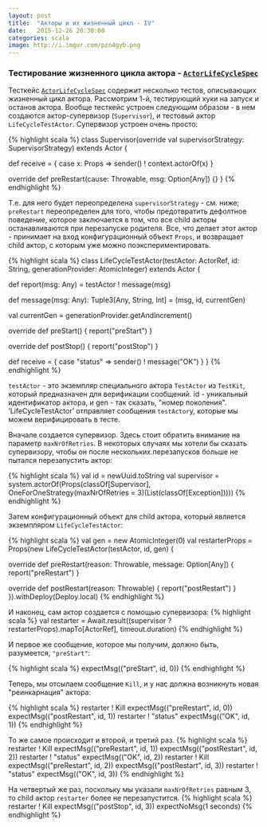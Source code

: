 ```yaml
---
layout: post
title:  "Акторы и их жизненный цикл - IV"
date:   2015-12-26 20:30:00
categories: scala
image: http://i.imgur.com/pzn4gyb.png
---
```


<style>
/* To center images */
.center {
    text-align: center;
}
</style>

### Тестирование жизненного цикла актора - [`ActorLifeCycleSpec`](https://github.com/akka/akka/blob/00f6a58e7c1e4795ad8920745c01916cc26947ca/akka-actor-tests/src/test/scala/akka/actor/ActorLifeCycleSpec.scala)  ###

Тесткейс [`ActorLifeCycleSpec`](https://github.com/akka/akka/blob/00f6a58e7c1e4795ad8920745c01916cc26947ca/akka-actor-tests/src/test/scala/akka/actor/ActorLifeCycleSpec.scala) содержит несколько тестов, описывающих жизненный цикл актора. Рассмотрим 1-й, тестирующий хуки на запуск и останов актора. Вообще тесткейс устроен следующим образом - в нем создаются актор-супервизор (`Supervisor`), и тестовый актор `LifeCycleTestActor`.  Супервизор устроен очень просто:

{% highlight scala %}
class Supervisor(override val supervisorStrategy: SupervisorStrategy) extends Actor {

  def receive = {
    case x: Props ⇒ sender() ! context.actorOf(x)
  }

  override def preRestart(cause: Throwable, msg: Option[Any]) {}
}
{% endhighlight %}

Т.е. для него будет переопределена `supervisorStrategy` - см. ниже; `preRestart` переопределен для того, чтобы предотвратить дефолтное поведение, которое заключается в том, что все child акторы останавливаются при перезапуске родителя. Все, что делает этот актор - принимает на вход конфигурационный объект `Props`, и возвращает child актор, с которым уже можно поэкспериментировать.

{% highlight scala %}
class LifeCycleTestActor(testActor: ActorRef, id: String, generationProvider: AtomicInteger) extends Actor {

  def report(msg: Any) = testActor ! message(msg)

  def message(msg: Any): Tuple3[Any, String, Int] = (msg, id, currentGen)

  val currentGen = generationProvider.getAndIncrement()

  override def preStart() { report("preStart") }

  override def postStop() { report("postStop") }

  def receive = { case "status" ⇒ sender() ! message("OK") }
}
{% endhighlight %}

`testActor` - это экземпляр специального актора `TestActor` из `TestKit`, который предназначен для верификации сообщений. id - уникальный идентификатор актора, и gen - так сказать, "номер поколения".  ’LifeCycleTestActor’ отправляет  сообщения `testActor`у, которые мы можем верифицировать в тесте. 

Вначале создается супервизор. Здесь стоит обратить внимание на параметр `maxNrOfRetries`. В некоторых случаях мы хотели бы сказать супервизору, чтобы он после нескольких перезапусков больше не пытался перезапустить актор:

{% highlight scala %}
val id = newUuid.toString
val supervisor = system.actorOf(Props(classOf[Supervisor], OneForOneStrategy(maxNrOfRetries = 3)(List(classOf[Exception]))))
{% endhighlight %}

Затем конфигурационный объект для child актора, который является экземпляром `LifeCycleTestActor`:

{% highlight scala %}
val gen = new AtomicInteger(0)
val restarterProps = Props(new LifeCycleTestActor(testActor, id, gen) {

  override def preRestart(reason: Throwable, message: Option[Any]) {
    report("preRestart")
  }

  override def postRestart(reason: Throwable) {
    report("postRestart")
  }
}).withDeploy(Deploy.local)
{% endhighlight %}

И наконец, сам актор создается с помощью супервизора:
{% highlight scala %}
val restarter = Await.result((supervisor ? restarterProps).mapTo[ActorRef], timeout.duration)
{% endhighlight %}

И первое же сообщение, которое мы получим, должно быть, разумеется, `"preStart"`:

{% highlight scala %}
expectMsg(("preStart", id, 0))
{% endhighlight %}

Теперь, мы отсылаем сообщение `Kill`, и у нас должна возникнуть новая "реинкарнация" актора:

{% highlight scala %}
restarter ! Kill
expectMsg(("preRestart", id, 0))
expectMsg(("postRestart", id, 1))
restarter ! "status"
expectMsg(("OK", id, 1))
{% endhighlight %}

То же самое происходит и второй, и третий раз. 
{% highlight scala %}
restarter ! Kill
expectMsg(("preRestart", id, 1))
expectMsg(("postRestart", id, 2))
restarter ! "status"
expectMsg(("OK", id, 2))
restarter ! Kill
expectMsg(("preRestart", id, 2))
expectMsg(("postRestart", id, 3))
restarter ! "status"
expectMsg(("OK", id, 3))
{% endhighlight %}

На четвертый же раз, поскольку мы указали `maxNrOfRetries` равным 3, то child актор `restarter` более не перезапустится.
{% highlight scala %}
restarter ! Kill
expectMsg(("postStop", id, 3))
expectNoMsg(1 seconds)
{% endhighlight %}


